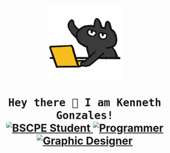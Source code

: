<!-- Updated README.md 🎉 -->

<div align="center">
<img src="giphy.gif" alt="Animated GIF" height="200">
</div>

<h1 align="center">
  <samp>
    Hey there 👋 I am Kenneth Gonzales!
  </samp>
  <br> 
  <a href="#">
    <img style="border-radius: 5px" src="https://img.shields.io/badge/🖥️-BSCPE%20Student%20-484948?style=flat-square" alt="BSCPE Student">
  </a>
  
  <a href="#">
    <img src="https://img.shields.io/badge/🖥️-Programmer-484948?style=flat-square" alt="Programmer">
  </a>
  
  <a href="#">
    <img src="https://img.shields.io/badge/🖌️-Graphic%20Designer-484948?style=flat-square" alt="Graphic Designer">
  </a>
</h1>

  
